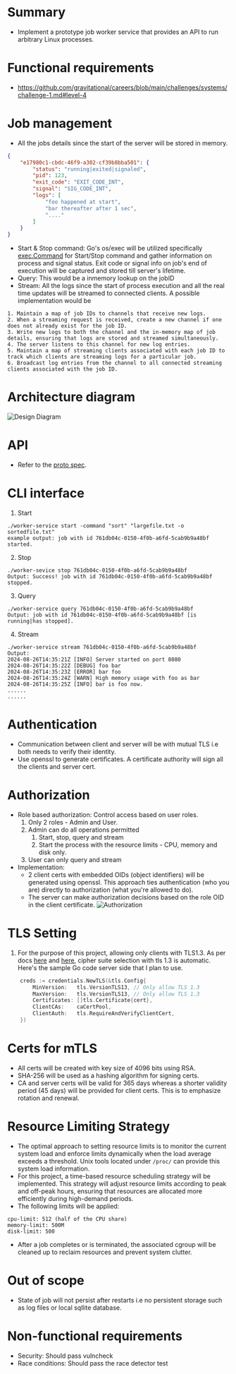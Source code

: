 # Summary

* Implement a prototype job worker service that provides an API to run arbitrary Linux processes.

# Functional requirements

* https://github.com/gravitational/careers/blob/main/challenges/systems/challenge-1.md#level-4

# Job management 
* All the jobs details since the start of the server will be stored in memory.
```json
{
    "e17980c1-cbdc-46f9-a302-cf39b8bba501": {
        "status": "running|exited|signaled",
        "pid": 123,
        "exit_code": "EXIT_CODE_INT",
        "signal": "SIG_CODE_INT",
        "logs": [
            "foo happened at start",
            "bar thereafter after 1 sec",
            "...."
        ]
    }
}
```
* Start & Stop command: Go's os/exec will be utilized specifically [exec.Command](https://pkg.go.dev/os/exec#Command) for Start/Stop command and gather information on process and signal status. Exit code or signal info on job's end of execution will be captured and stored till server's lifetime.
* Query: This would be a inmemory lookup on the jobID
* Stream: All the logs since the start of process execution and all the real time updates will be streamed to connected clients. A possible implementation would be 
```
1. Maintain a map of job IDs to channels that receive new logs.
2. When a streaming request is received, create a new channel if one does not already exist for the job ID.
3. Write new logs to both the channel and the in-memory map of job details, ensuring that logs are stored and streamed simultaneously.
4. The server listens to this channel for new log entries.
5. Maintain a map of streaming clients associated with each job ID to track which clients are streaming logs for a particular job.
6. Broadcast log entries from the channel to all connected streaming clients associated with the job ID.
```

# Architecture diagram

![Design Diagram](job-worker-service.png)

# API 

* Refer to the [proto spec](../service/proto/jobworker.proto).

# CLI interface

1. Start
```
./worker-service start -command "sort" "largefile.txt -o sortedfile.txt"
example output: job with id 761db04c-0150-4f0b-a6fd-5cab9b9a48bf started.
```
2. Stop
```
./worker-sevice stop 761db04c-0150-4f0b-a6fd-5cab9b9a48bf
Output: Success! job with id 761db04c-0150-4f0b-a6fd-5cab9b9a48bf stopped.
```
3. Query
```
./worker-service query 761db04c-0150-4f0b-a6fd-5cab9b9a48bf
Output: job with id 761db04c-0150-4f0b-a6fd-5cab9b9a48bf [is running|has stopped].
```
4. Stream
```
./worker-service stream 761db04c-0150-4f0b-a6fd-5cab9b9a48bf
Output: 
2024-08-26T14:35:21Z [INFO] Server started on port 8080
2024-08-26T14:35:22Z [DEBUG] foo bar
2024-08-26T14:35:23Z [ERROR] bar foo
2024-08-26T14:35:24Z [WARN] High memory usage with foo as bar
2024-08-26T14:35:25Z [INFO] bar is foo now.
......
......
```

# Authentication
* Communication between client and server will be with mutual TLS i.e both needs to verify their identity. 
* Use openssl to generate certificates. A certificate authority will sign all the clients and server cert.

# Authorization
* Role based authorization: Control access based on user roles.
    1. Only 2 roles - Admin and User.
    2. Admin can do all operations permitted  
        1. Start, stop, query and stream  
        2. Start the process with the resource limits - CPU, memory and disk only.
    3. User can only query and stream 
* Implementation:
    * 2 client certs with embedded OIDs (object identifiers) will be generated using openssl. This approach ties authentication (who you are) directly to authorization (what you're allowed to do).
    * The server can make authorization decisions based on the role OID in the client certificate.
![Authorization](authorization.png)

# TLS Setting
1. For the purpose of this project, allowing only clients with TLS1.3. As per docs [here](https://pkg.go.dev/crypto/tls@master) and [here](https://go-review.googlesource.com/c/go/+/314609), cipher suite selection with tls 1.3 is automatic. Here's the sample Go code server side that I plan to use.
```go
	creds := credentials.NewTLS(&tls.Config{
		MinVersion:   tls.VersionTLS13, // Only allow TLS 1.3
		MaxVersion:   tls.VersionTLS13, // Only allow TLS 1.3
		Certificates: []tls.Certificate{cert},
		ClientCAs:    caCertPool,
		ClientAuth:   tls.RequireAndVerifyClientCert,
	})
```

# Certs for mTLS
* All certs will be created with key size of 4096 bits using RSA.
* SHA-256 will be used as a hashing algorithm for signing certs.
* CA and server certs will be valid for 365 days whereas a shorter validity period (45 days) will be provided for client certs. This is to emphasize rotation and renewal. 

# Resource Limiting Strategy
* The optimal approach to setting resource limits is to monitor the current system load and enforce limits dynamically when the load average exceeds a threshold. Unix tools located under `/proc/` can provide this system load information.
* For this project, a time-based resource scheduling strategy will be implemented. This strategy will adjust resource limits according to peak and off-peak hours, ensuring that resources are allocated more efficiently during high-demand periods.
* The following limits will be applied:
```
cpu-limit: 512 (half of the CPU share)
memory-limit: 500M
disk-limit: 500
```
* After a job completes or is terminated, the associated cgroup will be cleaned up to reclaim resources and prevent system clutter.

# Out of scope
* State of job will not persist after restarts i.e no persistent storage such as log files or local sqllite database.

# Non-functional requirements
* Security: Should pass vulncheck
* Race conditions: Should pass the race detector test